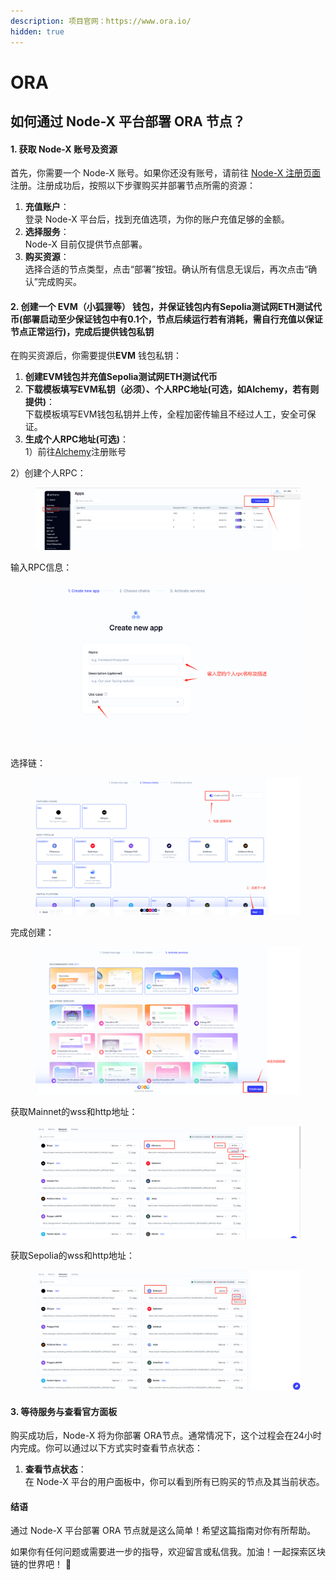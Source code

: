 ```yaml
---
description: 项目官网：https://www.ora.io/
hidden: true
---
```


# ORA

## 如何通过 Node-X 平台部署 ORA 节点？

#### 1. 获取 Node-X 账号及资源

首先，你需要一个 Node-X 账号。如果你还没有账号，请前往 [Node-X 注册页面](https://node-x.xyz) 注册。注册成功后，按照以下步骤购买并部署节点所需的资源：

1. **充值账户**：\
   登录 Node-X 平台后，找到充值选项，为你的账户充值足够的金额。
2. **选择服务**：\
   Node-X 目前仅提供节点部署。
3. **购买资源**：\
   选择合适的节点类型，点击“部署”按钮。确认所有信息无误后，再次点击“确认”完成购买。

#### 2. 创建一个 EVM（小狐狸等） 钱包，并保证钱包内有Sepolia测试网ETH测试代币(部署启动至少保证钱包中有0.1个，节点后续运行若有消耗，需自行充值以保证节点正常运行)，完成后提供钱包私钥

在购买资源后，你需要提供**EVM** 钱包私钥：

1. **创建EVM钱包并充值Sepolia测试网ETH测试代币**
2. **下载模板填写EVM私钥（必须）、个人RPC地址(可选，如AIchemy，若有则提供)**：\
   下载模板填写EVM钱包私钥并上传，全程加密传输且不经过人工，安全可保证。
3. **生成个人RPC地址(可选)**：\
   1）前往[Alchemy](https://dashboard.alchemy.com/apps)注册账号

&#x20;       2）创建个人RPC：

<figure><img src="../../../.gitbook/assets/image (13).png" alt=""><figcaption></figcaption></figure>

&#x20;          输入RPC信息：

<figure><img src="../../../.gitbook/assets/image (14).png" alt=""><figcaption></figcaption></figure>

&#x20;          选择链：

<figure><img src="../../../.gitbook/assets/1728531540269.jpg" alt=""><figcaption></figcaption></figure>

&#x20;        完成创建：

<figure><img src="../../../.gitbook/assets/image (16).png" alt=""><figcaption></figcaption></figure>

&#x20;        获取Mainnet的wss和http地址：

<figure><img src="../../../.gitbook/assets/image (17).png" alt=""><figcaption></figcaption></figure>

&#x20;        获取Sepolia的wss和http地址：

<figure><img src="../../../.gitbook/assets/image (18).png" alt=""><figcaption></figcaption></figure>

#### 3. 等待服务与查看官方面板

购买成功后，Node-X 将为你部署 ORA节点。通常情况下，这个过程会在24小时内完成。你可以通过以下方式实时查看节点状态：

1. **查看节点状态**：\
   在 Node-X 平台的用户面板中，你可以看到所有已购买的节点及其当前状态。

#### 结语

通过 Node-X 平台部署 ORA 节点就是这么简单！希望这篇指南对你有所帮助。

如果你有任何问题或需要进一步的指导，欢迎留言或私信我。加油！一起探索区块链的世界吧！ 🚀
